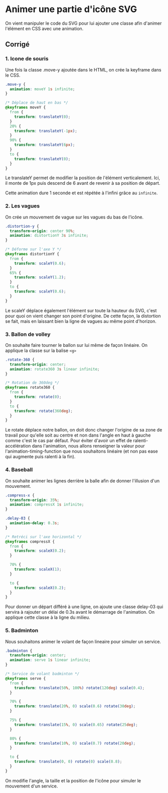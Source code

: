 # Animer une partie d'icône SVG

On vient manipuler le code du SVG pour lui ajouter une classe afin d'animer l'élément en CSS avec une animation.

## Corrigé

### 1. Icone de souris

Une fois la classe .move-y ajoutée dans le HTML, on crée la keyframe dans le CSS.

```css
.move-y {
  animation: moveY 1s infinite;
}

/* Déplace de haut en bas */
@keyframes moveY {
  from {
    transform: translateY(0);
  }
  20% {
    transform: translateY(-1px);
  }
  90% {
    transform: translateY(6px);
  }
  to {
    transform: translateY(0);
  }
}
```

Le translateY permet de modifier la position de l'élément verticalement. Ici, il monte de 1px puis descend de 6 avant de revenir à sa position de départ.

Cette animation dure 1 seconde et est répétée à l'infini grâce au `infinite`.

### 2. Les vagues

On crée un mouvement de vague sur les vagues du bas de l'icône.

```css
.distortion-y {
  transform-origin: center 90%;
  animation: distortionY 3s infinite;
}

/* Déforme sur l'axe Y */
@keyframes distortionY {
  from {
    transform: scaleY(0.6);
  }
  65% {
    transform: scaleY(1.2);
  }
  to {
    transform: scaleY(0.6);
  }
}
```

Le scaleY déplace également l'élément sur toute la hauteur du SVG, c'est pour quoi on vient changer son point d'origine. De cette façon, la distortion se fait, mais en laissant bien la ligne de vagues au même point d'horizon.

### 3. Ballon de volley

On souhaite faire tourner le ballon sur lui même de façon linéaire. On applique la classe sur la balise `<g>`

```css
.rotate-360 {
  transform-origin: center;
  animation: rotate360 3s linear infinite;
}

/* Rotation de 360deg */
@keyframes rotate360 {
  from {
    transform: rotate(0);
  }
  to {
    transform: rotate(360deg);
  }
}
```

Le rotate déplace notre ballon, on doit donc changer l'origine de sa zone de travail pour qu'elle soit au centre et non dans l'angle en haut à gauche comme c'est le cas par défaut.
Pour éviter d'avoir un effet de ralenti-accélération dans l'animation, nous allons renseigner la valeur pour l'animation-timing-function que nous souhaitons linéaire (et non pas ease qui augmente puis ralenti à la fin).

### 4. Baseball

On souhaite animer les lignes derrière la balle afin de donner l'illusion d'un mouvement.

```css
.compress-x {
  transform-origin: 35%;
  animation: compressX 1s infinite;
}

.delay-03 {
  animation-delay: 0.3s;
}

/* Retréci sur l'axe horizontal */
@keyframes compressX {
  from {
    transform: scaleX(0.2);
  }

  70% {
    transform: scaleX(1);
  }

  to {
    transform: scaleX(0.2);
  }
}
```

Pour donner un départ différé à une ligne, on ajoute une classe delay-03 qui servira à rajouter un délai de 0.3s avant le démarrage de l'animation. On applique cette classe à la ligne du milieu.

### 5. Badminton

Nous souhaitons animer le volant de façon lineaire pour simuler un service.

```css
.badminton {
  transform-origin: center;
  animation: serve 1s linear infinite;
}

/* Service de volant badminton */
@keyframes serve {
  from {
    transform: translate(50%, 100%) rotate(120deg) scale(0.4);
  }

  70% {
    transform: translate(20%, 0) scale(0.6) rotate(30deg);
  }

  75% {
    transform: translate(15%, 0) scale(0.65) rotate(25deg);
  }

  80% {
    transform: translate(10%, 0) scale(0.7) rotate(20deg);
  }

  to {
    transform: translate(0, 0) rotate(0) scale(0.8);
  }
}
```

On modifie l'angle, la taille et la position de l'icône pour simuler le mouvement d'un service.
